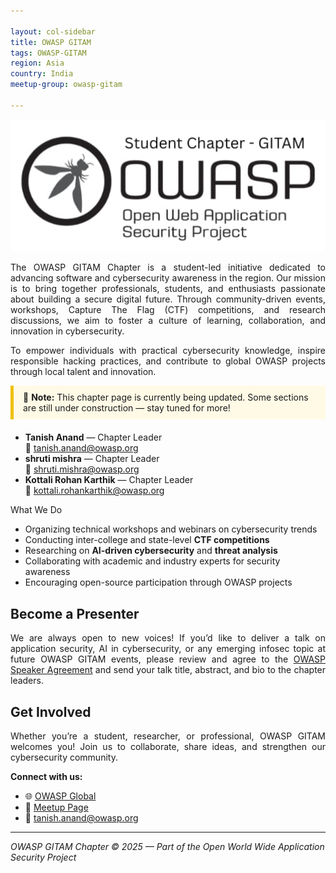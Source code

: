 ```yaml
---

layout: col-sidebar
title: OWASP GITAM
tags: OWASP-GITAM
region: Asia
country: India
meetup-group: owasp-gitam

---
```

<img src="https://github.com/OWASP/www-chapter-gitam/blob/main/owasp%20gitam%20banner.jpg?raw=true" width="960" alt="OWASPLogo">

<p style='text-align: justify;'>
The OWASP GITAM Chapter is a student-led initiative dedicated to advancing software and cybersecurity awareness in the region. 
Our mission is to bring together professionals, students, and enthusiasts passionate about building a secure digital future. 
Through community-driven events, workshops, Capture The Flag (CTF) competitions, and research discussions, we aim to foster a culture of learning, collaboration, and innovation in cybersecurity.
</p>

<p style='text-align: justify;'>
To empower individuals with practical cybersecurity knowledge, inspire responsible hacking practices, and contribute to global OWASP projects through local talent and innovation.
</p>

<div style="background-color:#fffae6;border-left:5px solid #f0c000;padding:10px 15px;margin-bottom:20px;">
  🚧 <strong>Note:</strong> This chapter page is currently being updated. Some sections are still under construction — stay tuned for more!
</div>

- **Tanish Anand** — Chapter Leader  
  📧 [tanish.anand@owasp.org](mailto:tanish.anand@owasp.org)
- **shruti mishra** — Chapter Leader  
  📧 [shruti.mishra@owasp.org](mailto:shruti.mishra@owasp.org)
- **Kottali Rohan Karthik** — Chapter Leader  
  📧 [kottali.rohankarthik@owasp.org](mailto:kottali.rohankarthik@owasp.org)

 What We Do
- Organizing technical workshops and webinars on cybersecurity trends  
- Conducting inter-college and state-level **CTF competitions**  
- Researching  on **AI-driven cybersecurity** and **threat analysis**  
- Collaborating with academic and industry experts for security awareness  
- Encouraging open-source participation through OWASP projects  

## Become a Presenter
<p style='text-align: justify;'>
We are always open to new voices!  
If you’d like to deliver a talk on application security, AI in cybersecurity, or any emerging infosec topic at future OWASP GITAM events, please review and agree to the 
<a href="/www-policy/speaker-agreement" target="_blank">OWASP Speaker Agreement</a> and send your talk title, abstract, and bio to the chapter leaders.
</p>


## Get Involved
<p style='text-align: justify;'>
Whether you’re a student, researcher, or professional, OWASP GITAM welcomes you!  
Join us to collaborate, share ideas, and strengthen our cybersecurity community.
</p>

**Connect with us:**
- 🌐 [OWASP Global](https://owasp.org)
- 🔗 [Meetup Page](https://www.meetup.com/owasp-gitam-chapter/)
- 📧 [tanish.anand@owasp.org](mailto:tanish.anand@owasp.org)

---

*OWASP GITAM Chapter © 2025 — Part of the Open World Wide Application Security Project*

<!-- You should delete this comment

Standard Chapter Page Template
This is an example of a Project or Chapter page.
Please change these items to indicate the actual information you wish to present. In addition to this information, the 'front-matter' above the text should be modified to reflect your actual information.  An explanation of each of the front-matter items is below:

{front matter for this file}

```
- layout: This is the layout used by project and chapter pages.  You should leave this value as col-sidebar
- title: This is the title of your project or chapter page, usually the name.  For example, OWASP Zed Attack Proxy or OWASP Baltimore
- tags: This is a space-delimited list of tags you associate with your project or chapter.  If you are using tabs, at least one of these tags should be unique in order to be used in the tabs files (an example tab is included in this repo) 
- region: This is the region you are in according to our data
```

{copy for this file (index.md)}
Replace the text above the commented area with your information in the format below:
```
## Welcome
Include some information here about your chapter

## Participation
The Open Worldwide Application Security Project (OWASP) is a nonprofit foundation that works to improve the security of software. All of our projects ,tools, documents, forums, and chapters are free and open to anyone interested in improving application security. 

Chapters are led by local leaders in accordance with the [Chapter Leader Handbook](/www-policy/rules-of-procedure/chapter-handbook). Financial contributions should only be made online using the authorized online donation button. To be a SPEAKER at ANY OWASP Chapter in the world simply review the [speaker agreement](/www-policy/speaker-agreement) and then contact the local chapter leader with details of what OWASP Project, independent research, or related software security topic you would like to present.

Everyone is welcome and encouraged to participate in our [Projects](/projects), [Local Chapters](/chapters), [Events](/events), [Online Groups](https://groups.google.com/a/owasp.com/){:target='_blank'}, and [Community Slack Channel](https://owasp.slack.com/){:target='_blank'}. We especially encourage diversity in all our initiatives. OWASP is a fantastic place to learn about application security, to network, and even to build your reputation as an expert. We also encourage you to be [become a member](/membership) or consider a [donation](/donate) to support our ongoing work.

## Next Meeting/Event
---------------------
{% comment %}
{% include chapter_events.html group=page.meetup-group %}
{% endcomment %}

```
{info.md}

This separate file is where you should place links to your Google Group and Meetup page. It will be automatically rendered in the column sidebar.

{leaders.md}

Another separate file that should simply include each leaders name with mailto link as a list. It will also be automatically rendered in the column sidebar.

-->
